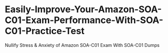# Easily-Improve-Your-Amazon-SOA-C01-Exam-Performance-With-SOA-C01-Practice-Test
Nullify Stress &amp; Anxiety of Amazon SOA-C01 Exam With SOA-C01 Dumps
